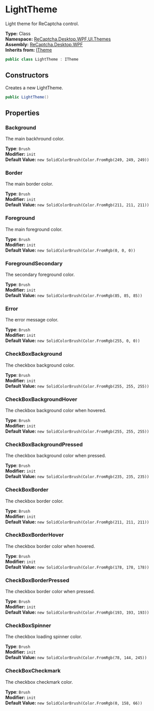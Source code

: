 # LightTheme
Light theme for ReCaptcha control.

**Type:** Class
<br />
**Namespace:** [ReCaptcha.Desktop.WPF.UI.Themes](/ReCaptcha.Desktop/reference/recaptcha.desktop.wpf/ui/themes/)
<br />
**Assembly:** [ReCaptcha.Desktop.WPF](/ReCaptcha.Desktop/reference/recaptcha.desktop.wpf/)
<br />
**Inherits from:** [ITheme](/ReCaptcha.Desktop/reference/recaptcha.desktop.wpf/ui/themes/interfaces/itheme.html)

```cs
public class LightTheme : ITheme
```

## Constructors
Creates a new LightTheme.
```cs
public LightTheme()
```

## Properties

### Background
The main backhround color.

**Type**: `Brush`
<br />
**Modifier:** `init`
<br />
**Default Value:** `new SolidColorBrush(Color.FromRgb(249, 249, 249))`

### Border
The main border color.

**Type**: `Brush`
<br />
**Modifier:** `init`
<br />
**Default Value:** `new SolidColorBrush(Color.FromRgb(211, 211, 211))`

### Foreground
The main foreground color.

**Type**: `Brush`
<br />
**Modifier:** `init`
<br />
**Default Value:** `new SolidColorBrush(Color.FromRgb(0, 0, 0))`

### ForegroundSecondary
The secondary foreground color.

**Type**: `Brush`
<br />
**Modifier:** `init`
<br />
**Default Value:** `new SolidColorBrush(Color.FromRgb(85, 85, 85))`

### Error
The error message color.

**Type**: `Brush`
<br />
**Modifier:** `init`
<br />
**Default Value:** `new SolidColorBrush(Color.FromRgb(255, 0, 0))`

### CheckBoxBackground
The checkbox background color.

**Type**: `Brush`
<br />
**Modifier:** `init`
<br />
**Default Value:** `new SolidColorBrush(Color.FromRgb(255, 255, 255))`

### CheckBoxBackgroundHover
The checkbox background color when hovered.

**Type**: `Brush`
<br />
**Modifier:** `init`
<br />
**Default Value:** `new SolidColorBrush(Color.FromRgb(255, 255, 255))`

### CheckBoxBackgroundPressed
The checkbox background color when pressed.

**Type**: `Brush`
<br />
**Modifier:** `init`
<br />
**Default Value:** `new SolidColorBrush(Color.FromRgb(235, 235, 235))`

### CheckBoxBorder
The checkbox border color.

**Type**: `Brush`
<br />
**Modifier:** `init`
<br />
**Default Value:** `new SolidColorBrush(Color.FromRgb(211, 211, 211))`

### CheckBoxBorderHover
The checkbox border color when hovered.

**Type**: `Brush`
<br />
**Modifier:** `init`
<br />
**Default Value:** `new SolidColorBrush(Color.FromRgb(178, 178, 178))`

### CheckBoxBorderPressed
The checkbox border color when pressed.

**Type**: `Brush`
<br />
**Modifier:** `init`
<br />
**Default Value:** `new SolidColorBrush(Color.FromRgb(193, 193, 193))`

### CheckBoxSpinner
The checkbox loading spinner color.

**Type**: `Brush`
<br />
**Modifier:** `init`
<br />
**Default Value:** `new SolidColorBrush(Color.FromRgb(78, 144, 245))`

### CheckBoxCheckmark
The checkbox checkmark color.

**Type**: `Brush`
<br />
**Modifier:** `init`
<br />
**Default Value:** `new SolidColorBrush(Color.FromRgb(0, 158, 66))`